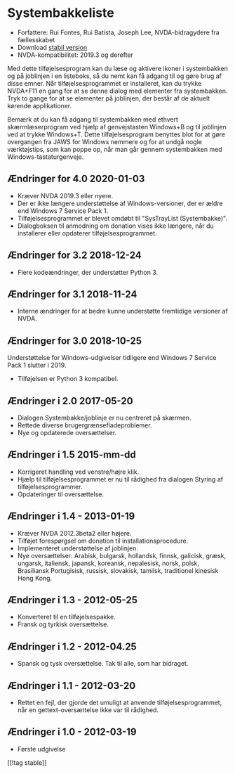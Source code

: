 # Systembakkeliste #

* Forfattere:  Rui Fontes, Rui Batista, Joseph Lee, NVDA-bidragydere fra
  fællesskabet
* Download [stabil version][1]
* NVDA-kompatibilitet: 2019.3 og derefter

Med dette tilføjelsesprogram kan du læse og aktivere ikoner i systembakken
og på joblinjen i en listeboks, så du nemt kan få adgang til og gøre brug af
disse emner. Når tilføjelsesprogrammet er installeret, kan du trykke
NVDA+F11 en gang for at se denne dialog med elementer fra systembakken. Tryk
to gange for at se elementer på joblinjen, der består af de aktuelt kørende
applikationer.

Bemærk at du kan få adgang til systembakken med ethvert skærmlæserprogram
ved hjælp af genvejstasten Windows+B og til joblinjen ved at trykke
Windows+T. Dette tilføjelsesprogram benyttes blot for at gøre overgangen fra
JAWS for Windows nemmere og for at undgå nogle værktøjstips, som kan poppe
op, når man går gennem systembakken med Windows-tastaturgenveje.

## Ændringer for 4.0 2020-01-03 ##

* Kræver NVDA 2019.3 eller nyere.
* Der er ikke længere understøttelse af Windows-versioner, der er ældre end
  Windows 7 Service Pack 1.
* Tilføjelsesprogrammet er blevet omdøbt til "SysTrayList (Systembakke)".
* Dialogboksen til anmodning om donation vises ikke længere, når du
  installerer eller opdaterer tilføjelsesprogrammet.

## Ændringer for 3.2 2018-12-24 ##

* Flere kodeændringer, der understøtter Python 3.

## Ændringer for 3.1 2018-11-24 ##

* Interne ændringer for at bedre kunne understøtte fremtidige versioner af
  NVDA.

## Ændringer for 3.0 2018-10-25 ##

Understøttelse for Windows-udgivelser tidligere end Windows 7 Service Pack 1
slutter i 2019.

* Tilføjelsen er Python 3 kompatibel.

## Ændringer i 2.0 2017-05-20 ##

* Dialogen Systembakke/joblinje er nu centreret på skærmen.
* Rettede diverse brugergrænsefladeproblemer.
* Nye og opdaterede oversættelser.

## Ændringer i 1.5 2015-mm-dd ##

* Korrigeret handling ved venstre/højre klik.
* Hjælp til tilføjelsesprogrammet er nu til rådighed fra dialogen Styring af
  tilføjelsesprogrammer.
* Opdateringer til oversættelse.

## Ændringer i 1.4 - 2013-01-19 ##

* Kræver NVDA 2012.3beta2 eller højere.
* Tilføjet forespørgsel om donation til installationsprocedure.
* Implementeret understøttelse af joblinjen.
* Nye oversættelser: Arabisk, bulgarsk, hollandsk, finnsk, galicisk, græsk,
  ungarsk, italiensk, japansk, koreansk, nepalesisk, norsk, polsk,
  Brasiliansk Portugisisk, russisk, slovakisk, tamilsk, traditionel kinesisk
  Hong Kong.

## Ændringer i 1.3 - 2012-05-25 ##

* Konverteret til en tilføjelsespakke.
* Fransk og tyrkisk oversættelse.

## Ændringer i 1.2 - 2012-04.25 ##

* Spansk og tysk oversættelse. Tak til alle, som har bidraget.

## Ændringer i 1.1 - 2012-03-20 ##

* Rettet en fejl, der gjorde det umuligt at anvende tilføjelsesprogrammet,
  når en gettext-oversættelse ikke var til rådighed.

## Ændringer i 1.0 - 2012-03-19 ##

* Første udgivelse

[[!tag stable]]

[1]: https://addons.nvda-project.org/files/get.php?file=st
